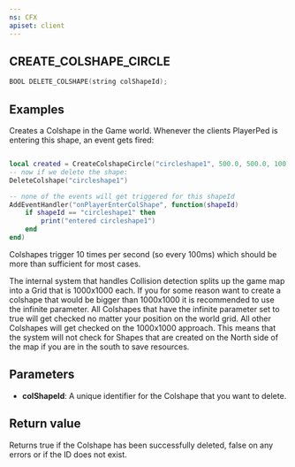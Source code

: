 ```yaml
---
ns: CFX
apiset: client
---
```

## CREATE_COLSHAPE_CIRCLE

```c
BOOL DELETE_COLSHAPE(string colShapeId);
```

## Examples

Creates a Colshape in the Game world. Whenever the clients PlayerPed is entering this shape, an event gets fired:

```lua

local created = CreateColshapeCircle("circleshape1", 500.0, 500.0, 100.0, 20.0)
-- now if we delete the shape:
DeleteColshape("circleshape1")

-- none of the events will get triggered for this shapeId
AddEventHandler("onPlayerEnterColShape", function(shapeId)
    if shapeId == "circleshape1" then
        print("entered circleshape1")
    end
end)
```

Colshapes trigger 10 times per second (so every 100ms) which should be more than sufficient for most cases.

The internal system that handles Collision detection splits up the game map into a Grid that is 1000x1000 each.
If you for some reason want to create a colshape that would be bigger than 1000x1000 it is recommended to use the
infinite parameter.
All Colshapes that have the infinite parameter set to true will get checked no matter your position on the
world grid. All other Colshapes will get checked on the 1000x1000 approach. This means that the system will not check for
Shapes that are created on the North side of the map if you are in the south to save resources.

## Parameters
* **colShapeId**: A unique identifier for the Colshape that you want to delete.

## Return value
Returns true if the Colshape has been successfully deleted, false on any errors or if the ID does not exist.
